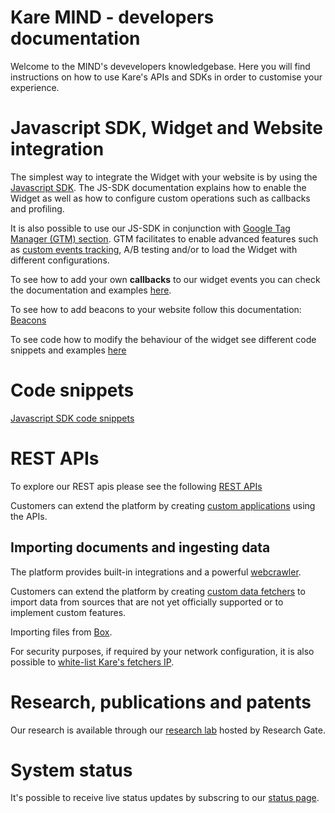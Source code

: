 # Kare MIND - developers documentation

Welcome to the MIND's devevelopers knowledgebase. Here you will find instructions
on how to use Kare's APIs and SDKs in order to customise your experience.


# Javascript SDK, Widget and Website integration

The simplest way to integrate the Widget with your website is by using the
[Javascript SDK](./javascript-sdk). The JS-SDK documentation explains how to
enable the Widget as well as how to configure custom operations such as callbacks and profiling.

It is also possible to use our JS-SDK in conjunction with
[Google Tag Manager (GTM) section](./google-tag-manager). GTM facilitates to
enable advanced features such as [custom events tracking](./tracking-documentation),
A/B testing and/or to load the Widget with different configurations.

To see how to add your own **callbacks** to our widget events you can check the
documentation and examples [here](./custom-callbacks).

To see how to add beacons to your website follow this documentation: [Beacons](./beacons.md)

To see code how to modify the behaviour of the widget see different code snippets and examples [here](./snippets)

# Code snippets
[Javascript SDK code snippets](./snippets)

# REST APIs

To explore our REST apis please see the following [REST APIs](https://docs.karehq.com/public/core/)

Customers can extend the platform by creating
[custom applications](./custom-apps) using the APIs.

## Importing documents and ingesting data

The platform provides built-in integrations and a powerful [webcrawler](./bot).


Customers can extend the platform by creating
[custom data fetchers](./custom-fetchers) to import data from sources that are
not yet officially supported or to implement custom features.

Importing files from [Box](./integrations/box/oauth).

For security purposes, if required by your network configuration, it is also
possible to [white-list Kare's fetchers IP](./whitelisting).

# Research, publications and patents

Our research is available through our [research lab](https://www.researchgate.net/lab/KARE-Knowledgeware-Michele-Sama) hosted by Research Gate.

# System status

It's possible to receive live status updates by subscring to our [status page](https://karehq.statuspage.io/).


<script>
  window.GLR = {
    appId: 'dd940b54-b7d6-4372-9829-9287218bfb00'
  };
  (function(w, d, s){
    var j = document.createElement(s); j.async = 1; j.type = 'text/javascript'; j.src = 'https://widget.eu.karehq.com/latest.js';
    w.GLR = w.GLR || {};
    d.getElementsByTagName('head')[0].appendChild(j);
  })(window, document, 'script');
</script>
